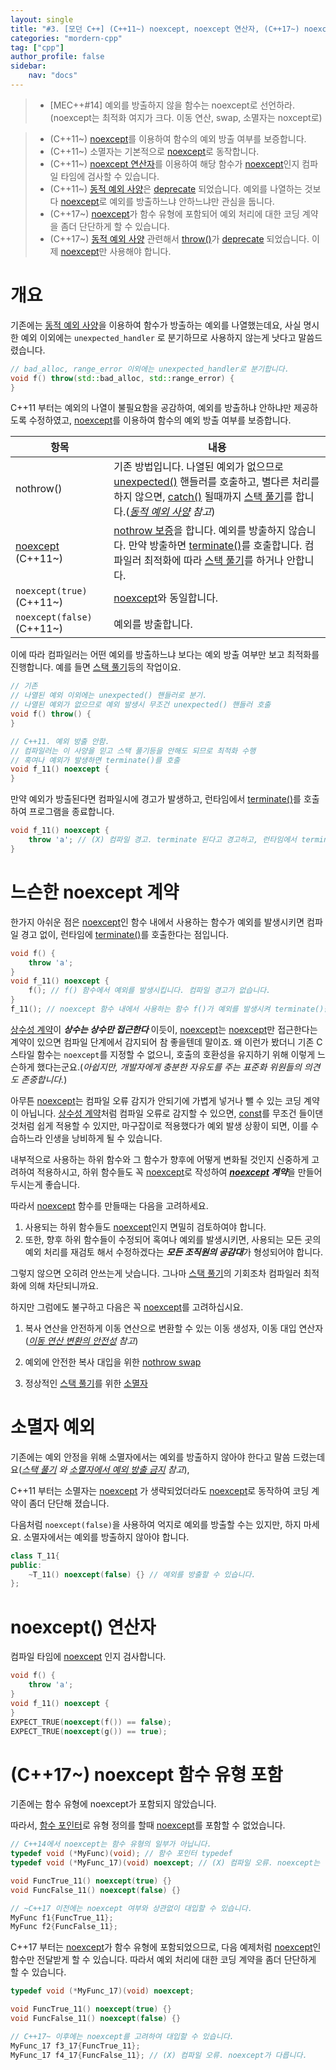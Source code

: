 ```yaml
---
layout: single
title: "#3. [모던 C++] (C++11~) noexcept, noexcept 연산자, (C++17~) noexcept 함수 유형 포함"
categories: "mordern-cpp"
tag: ["cpp"]
author_profile: false
sidebar: 
    nav: "docs"
---
```


> * [MEC++#14] 예외를 방출하지 않을 함수는 noexcept로 선언하라.(noexcept는 최적화 여지가 크다. 이동 연산, swap, 소멸자는 noxcept로)

> * (C++11~) [noexcept](https://tango1202.github.io/mordern-cpp/mordern-cpp-noexcept/)를 이용하여 함수의 예외 방출 여부를 보증합니다.
> * (C++11~) 소멸자는 기본적으로 [noexcept](https://tango1202.github.io/mordern-cpp/mordern-cpp-noexcept/)로 동작합니다.
> * (C++11~) [noexcept 연산자](https://tango1202.github.io/mordern-cpp/mordern-cpp-noexcept/)를 이용하여 해당 함수가 [noexcept](https://tango1202.github.io/mordern-cpp/mordern-cpp-noexcept/)인지 컴파일 타임에 검사할 수 있습니다.
> * (C++11~) [동적 예외 사양](https://tango1202.github.io/classic-cpp-exception/classic-cpp-exception-mechanism/#%EB%8F%99%EC%A0%81-%EC%98%88%EC%99%B8-%EC%82%AC%EC%96%91)은 [deprecate](https://tango1202.github.io/mordern-cpp/mordern-cpp-preview/#deprecateremove) 되었습니다. 예외를 나열하는 것보다 [noexcept](https://tango1202.github.io/mordern-cpp/mordern-cpp-noexcept/)로 예외를 방출하느냐 안하느냐만 관심을 둡니다. 
> * (C++17~) [noexcept](https://tango1202.github.io/mordern-cpp/mordern-cpp-noexcept/)가 함수 유형에 포함되어 예외 처리에 대한 코딩 계약을 좀더 단단하게 할 수 있습니다.
> * (C++17~) [동적 예외 사양](https://tango1202.github.io/classic-cpp-exception/classic-cpp-exception-mechanism/#%EB%8F%99%EC%A0%81-%EC%98%88%EC%99%B8-%EC%82%AC%EC%96%91) 관련해서 [throw()](https://tango1202.github.io/classic-cpp-exception/classic-cpp-exception-mechanism/#%EB%8F%99%EC%A0%81-%EC%98%88%EC%99%B8-%EC%82%AC%EC%96%91)가 [deprecate](https://tango1202.github.io/mordern-cpp/mordern-cpp-preview/#deprecateremove) 되었습니다. 이제 [noexcept](https://tango1202.github.io/mordern-cpp/mordern-cpp-noexcept/)만 사용해야 합니다. 

# 개요 
기존에는 [동적 예외 사양](https://tango1202.github.io/classic-cpp-exception/classic-cpp-exception-mechanism/#%EB%8F%99%EC%A0%81-%EC%98%88%EC%99%B8-%EC%82%AC%EC%96%91)을 이용하여 함수가 방출하는 예외를 나열했는데요, 사실 명시한 예외 이외에는 `unexpected_handler` 로 분기하므로 사용하지 않는게 낫다고 말씀드렸습니다. 

```cpp
// bad_alloc, range_error 이외에는 unexpected_handler로 분기합니다.
void f() throw(std::bad_alloc, std::range_error) {
}
```

C++11 부터는 예외의 나열이 불필요함을 공감하여, 예외를 방출하냐 안하냐만 제공하도록 수정하였고, [noexcept](https://tango1202.github.io/mordern-cpp/mordern-cpp-noexcept/)를 이용하여 함수의 예외 방출 여부를 보증합니다. 

|항목|내용|
|--|--|
|nothrow()|기존 방법입니다. 나열된 예외가 없으므로 [unexpected()](https://tango1202.github.io/classic-cpp-exception/classic-cpp-exception-mechanism/#%EB%8F%99%EC%A0%81-%EC%98%88%EC%99%B8-%EC%82%AC%EC%96%91) 핸들러를 호출하고, 별다른 처리를 하지 않으면, [catch()](https://tango1202.github.io/classic-cpp-exception/classic-cpp-exception-mechanism/) 될때까지 [스택 풀기](https://tango1202.github.io/classic-cpp-exception/classic-cpp-exception-mechanism/#%EC%8A%A4%ED%83%9D-%ED%92%80%EA%B8%B0%EC%98%88%EC%99%B8-%EB%B3%B5%EA%B7%80)를 합니다.(*[동적 예외 사양](https://tango1202.github.io/classic-cpp-exception/classic-cpp-exception-mechanism/#%EB%8F%99%EC%A0%81-%EC%98%88%EC%99%B8-%EC%82%AC%EC%96%91) 참고*)|
|[noexcept](https://tango1202.github.io/mordern-cpp/mordern-cpp-noexcept/) (C++11~)|[nothrow 보증](https://tango1202.github.io/classic-cpp-exception/classic-cpp-exception-warranty/#%EC%98%88%EC%99%B8-%EB%B3%B4%EC%A6%9D-%EC%A2%85%EB%A5%98)을 합니다. 예외를 방출하지 않습니다. 만약 방출하면 [terminate()](https://tango1202.github.io/classic-cpp-exception/classic-cpp-exception-mechanism/#terminate)를 호출합니다. 컴파일러 최적화에 따라 [스택 풀기](https://tango1202.github.io/classic-cpp-exception/classic-cpp-exception-mechanism/#%EC%8A%A4%ED%83%9D-%ED%92%80%EA%B8%B0%EC%98%88%EC%99%B8-%EB%B3%B5%EA%B7%80)를 하거나 안합니다.|
|`noexcept(true)` (C++11~)|[noexcept](https://tango1202.github.io/mordern-cpp/mordern-cpp-noexcept/)와 동일합니다.|
|`noexcept(false)` (C++11~)|예외를 방출합니다.|

이에 따라 컴파일러는 어떤 예외를 방출하느냐 보다는 예외 방출 여부만 보고 최적화를 진행합니다. 예를 들면 [스택 풀기](https://tango1202.github.io/classic-cpp-exception/classic-cpp-exception-mechanism/#%EC%8A%A4%ED%83%9D-%ED%92%80%EA%B8%B0%EC%98%88%EC%99%B8-%EB%B3%B5%EA%B7%80)등의 작업이요.

```cpp
// 기존 
// 나열된 예외 이외에는 unexpected() 핸들러로 분기. 
// 나열된 예외가 없으므로 예외 발생시 무조건 unexpected() 핸들러 호출
void f() throw() {
}

// C++11. 예외 방출 안함. 
// 컴파일러는 이 사양을 믿고 스택 풀기등을 안해도 되므로 최적화 수행 
// 혹여나 예외가 발생하면 terminate()를 호출
void f_11() noexcept {
}
```

만약 예외가 방출된다면 컴파일시에 경고가 발생하고, 런타임에서 [terminate()](https://tango1202.github.io/classic-cpp-exception/classic-cpp-exception-mechanism/#terminate)를 호출하여 프로그램을 종료합니다.

```cpp
void f_11() noexcept {
    throw 'a'; // (X) 컴파일 경고. terminate 된다고 경고하고, 런타임에서 terminate()를 호출하여 종료합니다.
}
```
# 느슨한 noexcept 계약

한가지 아쉬운 점은 [noexcept](https://tango1202.github.io/mordern-cpp/mordern-cpp-noexcept/)인 함수 내에서 사용하는 함수가 예외를 발생시키면 컴파일 경고 없이, 런타임에 [terminate()](https://tango1202.github.io/classic-cpp-exception/classic-cpp-exception-mechanism/#terminate)를 호출한다는 점입니다. 

```cpp
void f() {
    throw 'a'; 
}
void f_11() noexcept {
    f(); // f() 함수에서 예외를 발생시킵니다. 컴파일 경고가 없습니다.
}
f_11(); // noexcept 함수 내에서 사용하는 함수 f()가 예외를 발생시켜 terminate()를 호출합니다.
```

[상수성 계약](https://tango1202.github.io/classic-cpp-guide/classic-cpp-guide-const-mutable-volatile/#%EC%83%81%EC%88%98%EC%84%B1-%EA%B3%84%EC%95%BD)이 ***상수는 상수만 접근한다*** 이듯이, [noexcept](https://tango1202.github.io/mordern-cpp/mordern-cpp-noexcept/)는 [noexcept](https://tango1202.github.io/mordern-cpp/mordern-cpp-noexcept/)만 접근한다는 계약이 있으면 컴파일 단계에서 감지되어 참 좋을텐데 말이죠. 왜 이런가 봤더니 기존 C스타일 함수는 `noexcept`를 지정할 수 없으니, 호출의 호환성을 유지하기 위해 이렇게 느슨하게 했다는군요.(*아쉽지만, 개발자에게 충분한 자유도를 주는 표준화 위원들의 의견도 존중합니다.*)

아무튼 [noexcept](https://tango1202.github.io/mordern-cpp/mordern-cpp-noexcept/)는 컴파일 오류 감지가 안되기에 가볍게 넣거나 뺄 수 있는 코딩 계약이 아닙니다. [상수성 계약](https://tango1202.github.io/classic-cpp-guide/classic-cpp-guide-const-mutable-volatile/#%EC%83%81%EC%88%98%EC%84%B1-%EA%B3%84%EC%95%BD)처럼 컴파일 오류로 감지할 수 있으면, [const](https://tango1202.github.io/classic-cpp-guide/classic-cpp-guide-const-mutable-volatile/)를 무조건 들이댄 것처럼 쉽게 적용할 수 있지만, 마구잡이로 적용했다가 예외 발생 상황이 되면, 이를 수습하느라 인생을 낭비하게 될 수 있습니다. 

내부적으로 사용하는 하위 함수와 그 함수가 향후에 어떻게 변화될 것인지 신중하게 고려하여 적용하시고, 하위 함수들도 꼭 [noexcept](https://tango1202.github.io/mordern-cpp/mordern-cpp-noexcept/)로 작성하여 ***[noexcept](https://tango1202.github.io/mordern-cpp/mordern-cpp-noexcept/) 계약***을 만들어 두시는게 좋습니다.

따라서 [noexcept](https://tango1202.github.io/mordern-cpp/mordern-cpp-noexcept/) 함수를 만들때는 다음을 고려하세요.

1. 사용되는 하위 함수들도 [noexcept](https://tango1202.github.io/mordern-cpp/mordern-cpp-noexcept/)인지 면밀히 검토하여야 합니다. 
2. 또한, 향후 하위 함수들이 수정되어 혹여나 예외를 발생시키면, 사용되는 모든 곳의 예외 처리를 재검토 해서 수정하겠다는 ***모든 조직원의 공감대***가 형성되어야 합니다.

그렇지 않으면 오히려 안쓰는게 낫습니다. 그나마 [스택 풀기](https://tango1202.github.io/classic-cpp-exception/classic-cpp-exception-mechanism/#%EC%8A%A4%ED%83%9D-%ED%92%80%EA%B8%B0%EC%98%88%EC%99%B8-%EB%B3%B5%EA%B7%80)의 기회조차 컴파일러 최적화에 의해 차단되니까요.

하지만 그럼에도 불구하고 다음은 꼭 [noexcept](https://tango1202.github.io/mordern-cpp/mordern-cpp-noexcept/)를 고려하십시요.

1. 복사 연산을 안전하게 이동 연산으로 변환할 수 있는 이동 생성자, 이동 대입 연산자(*[이동 연산 변환의 안전성](https://tango1202.github.io/mordern-cpp/mordern-cpp-rvalue-value-category-move/#%EC%9D%B4%EB%8F%99-%EC%97%B0%EC%82%B0-%EB%B3%80%ED%99%98%EC%9D%98-%EC%95%88%EC%A0%84%EC%84%B1) 참고*)

2. 예외에 안전한 복사 대입을 위한 [nothrow swap](https://tango1202.github.io/classic-cpp-oop/classic-cpp-oop-assignment-operator/#nothrow-swap---%ED%8F%AC%EC%9D%B8%ED%84%B0-%EB%A9%A4%EB%B2%84-%EB%B3%80%EC%88%98%EB%A5%BC-%EC%9D%B4%EC%9A%A9%ED%95%9C-swap-%EC%B5%9C%EC%A0%81%ED%99%94)

3. 정상적인 [스택 풀기](https://tango1202.github.io/classic-cpp-exception/classic-cpp-exception-mechanism/#%EC%8A%A4%ED%83%9D-%ED%92%80%EA%B8%B0%EC%98%88%EC%99%B8-%EB%B3%B5%EA%B7%80)를 위한 [소멸자](https://tango1202.github.io/classic-cpp-oop/classic-cpp-oop-destructors/)

# 소멸자 예외

기존에는 예외 안정을 위해 소멸자에서는 예외를 방출하지 않아야 한다고 말씀 드렸는데요(*[스택 풀기](https://tango1202.github.io/classic-cpp-exception/classic-cpp-exception-mechanism/#%EC%8A%A4%ED%83%9D-%ED%92%80%EA%B8%B0%EC%98%88%EC%99%B8-%EB%B3%B5%EA%B7%80) 와 [소멸자에서 예외 방출 금지](https://tango1202.github.io/classic-cpp-oop/classic-cpp-oop-destructors/#%EC%86%8C%EB%A9%B8%EC%9E%90%EC%97%90%EC%84%9C-%EC%98%88%EC%99%B8-%EB%B0%A9%EC%B6%9C-%EA%B8%88%EC%A7%80) 참고*), 

C++11 부터는 소멸자는 [noexcept](https://tango1202.github.io/mordern-cpp/mordern-cpp-noexcept/) 가 생략되었더라도 [noexcept](https://tango1202.github.io/mordern-cpp/mordern-cpp-noexcept/)로 동작하여 코딩 계약이 좀더 단단해 졌습니다.

다음처럼 `noexcept(false)`을 사용하여 억지로 예외를 방출할 수는 있지만, 하지 마세요. 소멸자에서는 예외를 방출하지 않아야 합니다.

```cpp
class T_11{
public:
    ~T_11() noexcept(false) {} // 예외를 방출할 수 있습니다.
};
```

# noexcept() 연산자

컴파일 타임에 [noexcept](https://tango1202.github.io/mordern-cpp/mordern-cpp-noexcept/) 인지 검사합니다.

```cpp
void f() {
    throw 'a'; 
}
void f_11() noexcept {
}
EXPECT_TRUE(noexcept(f()) == false);   
EXPECT_TRUE(noexcept(g()) == true); 
```

# (C++17~) noexcept 함수 유형 포함 

기존에는 함수 유형에 noexcept가 포함되지 않았습니다.

따라서, [함수 포인터](https://tango1202.github.io/classic-cpp-guide/classic-cpp-guide-function/#%ED%95%A8%EC%88%98-%ED%8F%AC%EC%9D%B8%ED%84%B0)로 유형 정의를 할때 [noexcept](https://tango1202.github.io/mordern-cpp/mordern-cpp-noexcept/)를 포함할 수 없었습니다.

```cpp
// C++14에서 noexcept는 함수 유형의 일부가 아닙니다. 
typedef void (*MyFunc)(void); // 함수 포인터 typedef
typedef void (*MyFunc_17)(void) noexcept; // (X) 컴파일 오류. noexcept는 함수 유형의 일부가 아닙니다. 

void FuncTrue_11() noexcept(true) {}
void FuncFalse_11() noexcept(false) {}

// ~C++17 이전에는 noexcept 여부와 상관없이 대입할 수 있습니다.
MyFunc f1{FuncTrue_11}; 
MyFunc f2{FuncFalse_11};
```

C++17 부터는 [noexcept](https://tango1202.github.io/mordern-cpp/mordern-cpp-noexcept/)가 함수 유형에 포함되었으므로, 다음 예제처럼 [noexcept](https://tango1202.github.io/mordern-cpp/mordern-cpp-noexcept/)인 함수만 전달받게 할 수 있습니다. 따라서 예외 처리에 대한 코딩 계약을 좀더 단단하게 할 수 있습니다.

```cpp
typedef void (*MyFunc_17)(void) noexcept; 

void FuncTrue_11() noexcept(true) {}
void FuncFalse_11() noexcept(false) {}

// C++17~ 이후에는 noexcept를 고려하여 대입할 수 있습니다.
MyFunc_17 f3_17{FuncTrue_11}; 
MyFunc_17 f4_17{FuncFalse_11}; // (X) 컴파일 오류. noexcept가 다릅니다.
```


